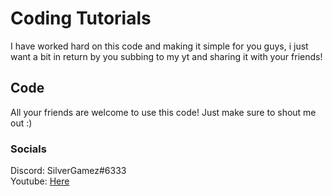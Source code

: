 # Coding Tutorials


I have worked hard on this code and making it simple for you guys, i just want a bit in return by you subbing to my yt and sharing it with your friends!

## Code

All your friends are welcome to use this code! Just make sure to shout me out :)

### Socials

Discord: SilverGamez#6333\
Youtube: [Here](https://www.youtube.com/channel/UCE7-DFZRgQL3Ada3rjLLJNg)
